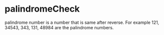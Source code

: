 # palindromeCheck

palindrome number is a number that is same after reverse. For example 121, 34543, 343, 131, 48984
are the palindrome numbers.
